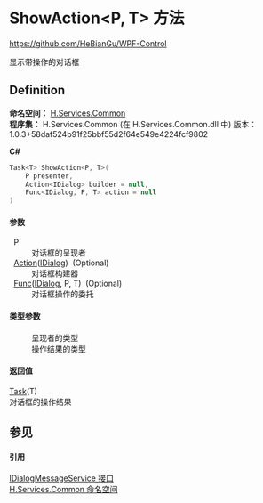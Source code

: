 # ShowAction&lt;P, T&gt; 方法
https://github.com/HeBianGu/WPF-Control

显示带操作的对话框



## Definition
**命名空间：** <a href="b9cdd84f-6623-a51a-f53b-465103ced202">H.Services.Common</a>  
**程序集：** H.Services.Common (在 H.Services.Common.dll 中) 版本：1.0.3+58daf524b91f25bbf55d2f64e549e4224fcf9802

**C#**
``` C#
Task<T> ShowAction<P, T>(
	P presenter,
	Action<IDialog> builder = null,
	Func<IDialog, P, T> action = null
)

```



#### 参数
<dl><dt>  P</dt><dd>对话框的呈现者</dd><dt>  <a href="https://learn.microsoft.com/dotnet/api/system.action-1" target="_blank" rel="noopener noreferrer">Action</a>(<a href="8db33b9b-5d2c-90a7-3b35-b938185d458f">IDialog</a>)  (Optional)</dt><dd>对话框构建器</dd><dt>  <a href="https://learn.microsoft.com/dotnet/api/system.func-3" target="_blank" rel="noopener noreferrer">Func</a>(<a href="8db33b9b-5d2c-90a7-3b35-b938185d458f">IDialog</a>, P, T)  (Optional)</dt><dd>对话框操作的委托</dd></dl>

#### 类型参数
<dl><dt /><dd>呈现者的类型</dd><dt /><dd>操作结果的类型</dd></dl>

#### 返回值
<a href="https://learn.microsoft.com/dotnet/api/system.threading.tasks.task-1" target="_blank" rel="noopener noreferrer">Task</a>(T)  
对话框的操作结果

## 参见


#### 引用
<a href="c02ebd57-786a-67bc-af92-fda45d0530e0">IDialogMessageService 接口</a>  
<a href="b9cdd84f-6623-a51a-f53b-465103ced202">H.Services.Common 命名空间</a>  

